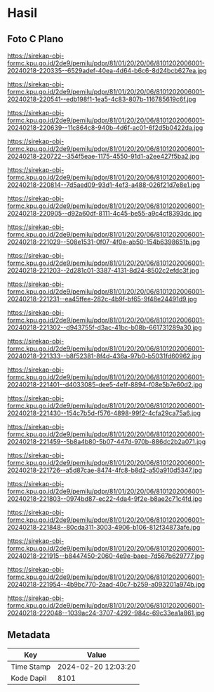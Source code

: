 # Hasil

## Foto C Plano

https://sirekap-obj-formc.kpu.go.id/2de9/pemilu/pdpr/81/01/20/20/06/8101202006001-20240218-220335--6529adef-40ea-4d64-b6c6-8d24bcb627ea.jpg

https://sirekap-obj-formc.kpu.go.id/2de9/pemilu/pdpr/81/01/20/20/06/8101202006001-20240218-220541--edb198f1-1ea5-4c83-807b-116785619c6f.jpg

https://sirekap-obj-formc.kpu.go.id/2de9/pemilu/pdpr/81/01/20/20/06/8101202006001-20240218-220639--11c864c8-940b-4d6f-ac01-6f2d5b0422da.jpg

https://sirekap-obj-formc.kpu.go.id/2de9/pemilu/pdpr/81/01/20/20/06/8101202006001-20240218-220722--354f5eae-1175-4550-91d1-a2ee427f5ba2.jpg

https://sirekap-obj-formc.kpu.go.id/2de9/pemilu/pdpr/81/01/20/20/06/8101202006001-20240218-220814--7d5aed09-93d1-4ef3-a488-026f21d7e8e1.jpg

https://sirekap-obj-formc.kpu.go.id/2de9/pemilu/pdpr/81/01/20/20/06/8101202006001-20240218-220905--d92a60df-8111-4c45-be55-a9c4cf8393dc.jpg

https://sirekap-obj-formc.kpu.go.id/2de9/pemilu/pdpr/81/01/20/20/06/8101202006001-20240218-221029--508e1531-0f07-4f0e-ab50-154b6398651b.jpg

https://sirekap-obj-formc.kpu.go.id/2de9/pemilu/pdpr/81/01/20/20/06/8101202006001-20240218-221203--2d281c01-3387-4131-8d24-8502c2efdc3f.jpg

https://sirekap-obj-formc.kpu.go.id/2de9/pemilu/pdpr/81/01/20/20/06/8101202006001-20240218-221231--ea45ffee-282c-4b9f-bf65-9f48e24491d9.jpg

https://sirekap-obj-formc.kpu.go.id/2de9/pemilu/pdpr/81/01/20/20/06/8101202006001-20240218-221302--d943755f-d3ac-41bc-b08b-661731289a30.jpg

https://sirekap-obj-formc.kpu.go.id/2de9/pemilu/pdpr/81/01/20/20/06/8101202006001-20240218-221333--b8f52381-8f4d-436a-97b0-b5031fd60962.jpg

https://sirekap-obj-formc.kpu.go.id/2de9/pemilu/pdpr/81/01/20/20/06/8101202006001-20240218-221401--d4033085-dee5-4e1f-8894-f08e5b7e60d2.jpg

https://sirekap-obj-formc.kpu.go.id/2de9/pemilu/pdpr/81/01/20/20/06/8101202006001-20240218-221430--154c7b5d-f576-4898-99f2-4cfa29ca75a6.jpg

https://sirekap-obj-formc.kpu.go.id/2de9/pemilu/pdpr/81/01/20/20/06/8101202006001-20240218-221459--5b8a4b80-5b07-447d-970b-886dc2b2a071.jpg

https://sirekap-obj-formc.kpu.go.id/2de9/pemilu/pdpr/81/01/20/20/06/8101202006001-20240218-221726--a5d87cae-8474-4fc8-b8d2-a50a910d5347.jpg

https://sirekap-obj-formc.kpu.go.id/2de9/pemilu/pdpr/81/01/20/20/06/8101202006001-20240218-221803--0974bd87-ec22-4da4-9f2e-b8ae2c71c4fd.jpg

https://sirekap-obj-formc.kpu.go.id/2de9/pemilu/pdpr/81/01/20/20/06/8101202006001-20240218-221848--80cda311-3003-4906-b106-812f34873afe.jpg

https://sirekap-obj-formc.kpu.go.id/2de9/pemilu/pdpr/81/01/20/20/06/8101202006001-20240218-221915--b8447450-2060-4e9e-baee-7d567b629777.jpg

https://sirekap-obj-formc.kpu.go.id/2de9/pemilu/pdpr/81/01/20/20/06/8101202006001-20240218-221954--4b9bc770-2aad-40c7-b259-a093201a974b.jpg

https://sirekap-obj-formc.kpu.go.id/2de9/pemilu/pdpr/81/01/20/20/06/8101202006001-20240218-222048--1039ac24-3707-4292-984c-69c33ea1a861.jpg


## Metadata

| Key        | Value               |
| ---------- | ------------------- |
| Time Stamp | 2024-02-20 12:03:20 |
| Kode Dapil | 8101                |



